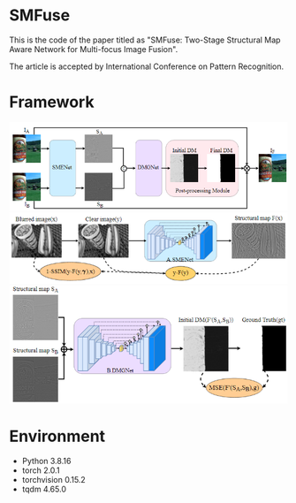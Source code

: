 # SMFuse
This is the code of the paper titled as "SMFuse: Two-Stage Structural Map Aware Network for Multi-focus Image Fusion".

The article is accepted by International Conference on Pattern Recognition.

# Framework
![Image](https://github.com/stywmy/SMFuse/blob/main/src/framework.png)
![Image](https://github.com/stywmy/SMFuse/blob/main/src/SMENet.png)
![Image](https://github.com/stywmy/SMFuse/blob/main/src/DMGNet.png)

# Environment

- Python 3.8.16
- torch 2.0.1
- torchvision 0.15.2
- tqdm 4.65.0
